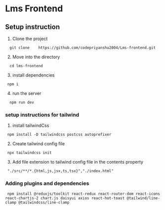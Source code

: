 
# Lms Frontend

## Setup instruction

1. Clone the project

```
  git clone    https://github.com/codepriyanshu2004/Lms-frontend.git
```

2. Move into the directory

```
  cd lms-frontend
```

3. install dependencies
```
 npm i

```

4. run the server

```
  npm run dev
```

### setup instructions for tailwind

1. install tailwindCss
```
 npm install -D tailwindcss postcss autoprefixer

```

2. Create tailwind config file
```
 npx tailwindcss init

```

3. Add file extension to tailwind config file in the contents property
```
 "./src/**/*.{html,js,jsx,ts,tsx}","./index.html"

```
### Adding plugins and dependencies

```
 npm install @reduxjs/toolkit react-redux react-router-dom react-icons react-chartjs-2 chart.js daisyui axios react-hot-toast @tailwind/line-clamp @tailwindcss/line-clamp
```
  


